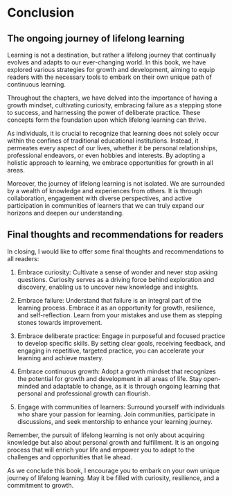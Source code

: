 Conclusion
===================

The ongoing journey of lifelong learning
----------------------------------------

Learning is not a destination, but rather a lifelong journey that continually evolves and adapts to our ever-changing world. In this book, we have explored various strategies for growth and development, aiming to equip readers with the necessary tools to embark on their own unique path of continuous learning.

Throughout the chapters, we have delved into the importance of having a growth mindset, cultivating curiosity, embracing failure as a stepping stone to success, and harnessing the power of deliberate practice. These concepts form the foundation upon which lifelong learning can thrive.

As individuals, it is crucial to recognize that learning does not solely occur within the confines of traditional educational institutions. Instead, it permeates every aspect of our lives, whether it be personal relationships, professional endeavors, or even hobbies and interests. By adopting a holistic approach to learning, we embrace opportunities for growth in all areas.

Moreover, the journey of lifelong learning is not isolated. We are surrounded by a wealth of knowledge and experiences from others. It is through collaboration, engagement with diverse perspectives, and active participation in communities of learners that we can truly expand our horizons and deepen our understanding.

Final thoughts and recommendations for readers
----------------------------------------------

In closing, I would like to offer some final thoughts and recommendations to all readers:

1. Embrace curiosity: Cultivate a sense of wonder and never stop asking questions. Curiosity serves as a driving force behind exploration and discovery, enabling us to uncover new knowledge and insights.

2. Embrace failure: Understand that failure is an integral part of the learning process. Embrace it as an opportunity for growth, resilience, and self-reflection. Learn from your mistakes and use them as stepping stones towards improvement.

3. Embrace deliberate practice: Engage in purposeful and focused practice to develop specific skills. By setting clear goals, receiving feedback, and engaging in repetitive, targeted practice, you can accelerate your learning and achieve mastery.

4. Embrace continuous growth: Adopt a growth mindset that recognizes the potential for growth and development in all areas of life. Stay open-minded and adaptable to change, as it is through ongoing learning that personal and professional growth can flourish.

5. Engage with communities of learners: Surround yourself with individuals who share your passion for learning. Join communities, participate in discussions, and seek mentorship to enhance your learning journey.

Remember, the pursuit of lifelong learning is not only about acquiring knowledge but also about personal growth and fulfillment. It is an ongoing process that will enrich your life and empower you to adapt to the challenges and opportunities that lie ahead.

As we conclude this book, I encourage you to embark on your own unique journey of lifelong learning. May it be filled with curiosity, resilience, and a commitment to growth.
